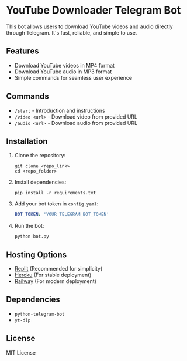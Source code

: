 
# YouTube Downloader Telegram Bot

This bot allows users to download YouTube videos and audio directly through Telegram. It's fast, reliable, and simple to use.

## Features
- Download YouTube videos in MP4 format
- Download YouTube audio in MP3 format
- Simple commands for seamless user experience

## Commands
- `/start` - Introduction and instructions
- `/video <url>` - Download video from provided URL
- `/audio <url>` - Download audio from provided URL

## Installation
1. Clone the repository:
   ```
   git clone <repo_link>
   cd <repo_folder>
   ```
2. Install dependencies:
   ```
   pip install -r requirements.txt
   ```
3. Add your bot token in `config.yaml`:
   ```yaml
   BOT_TOKEN: 'YOUR_TELEGRAM_BOT_TOKEN'
   ```
4. Run the bot:
   ```
   python bot.py
   ```

## Hosting Options
- [Replit](https://replit.com/) (Recommended for simplicity)
- [Heroku](https://www.heroku.com/) (For stable deployment)
- [Railway](https://railway.app/) (For modern deployment)

## Dependencies
- `python-telegram-bot`
- `yt-dlp`

## License
MIT License
